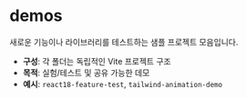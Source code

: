 # demos

새로운 기능이나 라이브러리를 테스트하는 샘플 프로젝트 모음입니다.

- **구성**: 각 폴더는 독립적인 Vite 프로젝트 구조
- **목적**: 실험/테스트 및 공유 가능한 데모
- **예시**: `react18-feature-test`, `tailwind-animation-demo`
